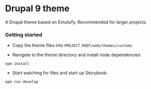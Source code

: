 # Drupal 9 theme

A Drupal theme based on Emulsify. Recommended for larger projects.

### Getting started

- Copy the theme files into `PROJECT_ROOT/web/themes/custom/`

- Navigate to the theme directory and install node dependencies:
```
npm install
```

- Start watching for files and start up Storybook:

```
npm run develop
```

